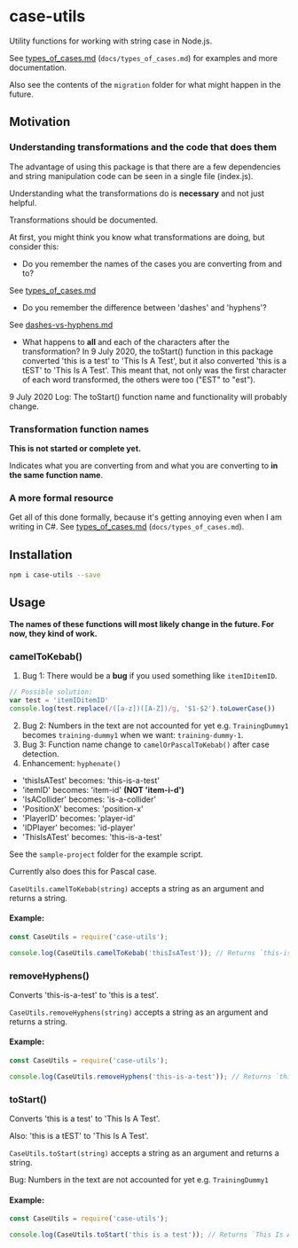 # case-utils

Utility functions for working with string case in Node.js.

See [types_of_cases.md](docs/types_of_cases.md) (`docs/types_of_cases.md`) for examples and more documentation.


Also see the contents of the `migration` folder for what might happen in 
the future.

## Motivation

### Understanding transformations and the code that does them

The advantage of using this package is that there are a few dependencies 
and string manipulation code can be seen in a single file (index.js).

Understanding what the transformations do is **necessary** and not just helpful.

Transformations should be documented.

At first, you might think you know what transformations are doing,
but consider this:

- Do you remember the names of the cases you are converting from and to?

See [types_of_cases.md](docs/types_of_cases.md)

- Do you remember the difference between 'dashes' and 'hyphens'?

See [dashes-vs-hyphens.md](docs/dashes-vs-hyphens.md)

- What happens to **all** and each of the characters after the transformation?
In 9 July 2020, the toStart() function in this package converted
'this is a test' to 'This Is A Test',
but it also converted 'this is a tEST' to 'This Is A Test'. This meant
that, not only was the first character of each word transformed, the others
were too ("EST" to "est").

9 July 2020 Log: The toStart() function name and functionality will probably change.

### Transformation function names
  
**This is not started or complete yet.**
  
Indicates what you are converting from and what you are converting 
to **in the same function name**. 

### A more formal resource

Get all of this done formally, because it's getting annoying even when
I am writing in C#. See [types_of_cases.md](docs/types_of_cases.md) (`docs/types_of_cases.md`).

## Installation

```bash
npm i case-utils --save
```

## Usage

**The names of these functions will most likely change in the future.
For now, they kind of work.**

### camelToKebab()

1. Bug 1: There would be a **bug** if you used something like `itemIDitemID`.
```js
// Possible solution:
var test = 'itemIDitemID'
console.log(test.replace(/([a-z])([A-Z])/g, '$1-$2').toLowerCase())
```
2. Bug 2: Numbers in the text are not accounted for yet e.g. `TrainingDummy1` 
becomes `training-dummy1` when we want: `training-dummy-1`.
3. Bug 3: Function name change to `camelOrPascalToKebab()` after case detection.
4. Enhancement: `hyphenate()`

- 'thisIsATest' becomes: 'this-is-a-test'
- 'itemID' becomes: 'item-id' **(NOT 'item-i-d')**
- 'IsACollider' becomes: 'is-a-collider'
- 'PositionX' becomes: 'position-x'
- 'PlayerID' becomes: 'player-id'
- 'IDPlayer' becomes: 'id-player'
- 'ThisIsATest' becomes: 'this-is-a-test'

See the `sample-project` folder for the example script.

Currently also does this for Pascal case.

`CaseUtils.camelToKebab(string)` accepts a string as an argument and 
returns a string.

#### Example:

```js
const CaseUtils = require('case-utils');

console.log(CaseUtils.camelToKebab('thisIsATest')); // Returns `this-is-a-test`.
```

### removeHyphens()

Converts 'this-is-a-test' to 'this is a test'.

`CaseUtils.removeHyphens(string)` accepts a string as an argument and 
returns a string.

#### Example:

```js
const CaseUtils = require('case-utils');

console.log(CaseUtils.removeHyphens('this-is-a-test')); // Returns `this is a test`.
```

### toStart()

Converts 'this is a test' to 'This Is A Test'.

Also: 'this is a tEST' to 'This Is A Test'.

`CaseUtils.toStart(string)` accepts a string as an argument and 
returns a string.

Bug: Numbers in the text are not accounted for yet e.g. `TrainingDummy1` 

#### Example:

```js
const CaseUtils = require('case-utils');

console.log(CaseUtils.toStart('this is a test')); // Returns `This Is A Test`.
```
